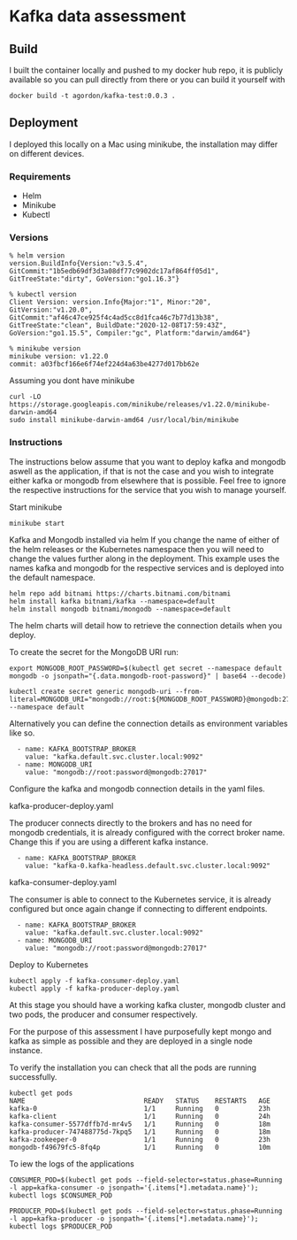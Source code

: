 # Kafka data assessment

## Build
I built the container locally and pushed to my docker hub repo, it is publicly available so you can pull directly from there or you can build it yourself with

```
docker build -t agordon/kafka-test:0.0.3 .
```

## Deployment
I deployed this locally on a Mac using minikube, the installation may differ on different devices. 

### Requirements
* Helm
* Minikube
* Kubectl 


### Versions

```
% helm version                                                                                                    
version.BuildInfo{Version:"v3.5.4", GitCommit:"1b5edb69df3d3a08df77c9902dc17af864ff05d1", GitTreeState:"dirty", GoVersion:"go1.16.3"}
```

```
% kubectl version
Client Version: version.Info{Major:"1", Minor:"20", GitVersion:"v1.20.0", GitCommit:"af46c47ce925f4c4ad5cc8d1fca46c7b77d13b38", GitTreeState:"clean", BuildDate:"2020-12-08T17:59:43Z", GoVersion:"go1.15.5", Compiler:"gc", Platform:"darwin/amd64"}
```

```
% minikube version                                                                                               
minikube version: v1.22.0
commit: a03fbcf166e6f74ef224d4a63be4277d017bb62e
```

Assuming you dont have minikube
```
curl -LO https://storage.googleapis.com/minikube/releases/v1.22.0/minikube-darwin-amd64
sudo install minikube-darwin-amd64 /usr/local/bin/minikube
```

### Instructions

The instructions below assume that you want to deploy kafka and mongodb aswell as the application, if that is not the case and you wish to integrate either kafka or mongodb from elsewhere that is possible. Feel free to ignore the respective instructions for the service that you wish to manage yourself. 

Start minikube
```
minikube start
```

Kafka and Mongodb installed via helm
If you change the name of either of the helm releases or the Kubernetes namespace then you will need to change the values further along in the deployment. 
This example uses the names kafka and mongodb for the respective services and is deployed into the default namespace. 
```
helm repo add bitnami https://charts.bitnami.com/bitnami
helm install kafka bitnami/kafka --namespace=default
helm install mongodb bitnami/mongodb --namespace=default
```

The helm charts will detail how to retrieve the connection details when you deploy. 

To create the secret for the MongoDB URI run:
```
export MONGODB_ROOT_PASSWORD=$(kubectl get secret --namespace default mongodb -o jsonpath="{.data.mongodb-root-password}" | base64 --decode)

kubectl create secret generic mongodb-uri --from-literal=MONGODB_URI="mongodb://root:${MONGODB_ROOT_PASSWORD}@mongodb:27017" --namespace default

```

Alternatively you can define the connection details as environment variables like so.

```
  - name: KAFKA_BOOTSTRAP_BROKER
    value: "kafka.default.svc.cluster.local:9092"
  - name: MONGODB_URI 
    value: "mongodb://root:password@mongodb:27017"
```

Configure the kafka and mongodb connection details in the yaml files.

kafka-producer-deploy.yaml

The producer connects directly to the brokers and has no need for mongodb credentials, it is already configured with the correct broker name. Change this if  you are using a different kafka instance. 
``` 
  - name: KAFKA_BOOTSTRAP_BROKER
    value: "kafka-0.kafka-headless.default.svc.cluster.local:9092"
```


kafka-consumer-deploy.yaml

The consumer is able to connect to the Kubernetes service, it is already configured but once again change if connecting to different endpoints. 

``` 
  - name: KAFKA_BOOTSTRAP_BROKER
    value: "kafka.default.svc.cluster.local:9092"
  - name: MONGODB_URI 
    value: "mongodb://root:password@mongodb:27017"
```

Deploy to Kubernetes
```
kubectl apply -f kafka-consumer-deploy.yaml
kubectl apply -f kafka-producer-deploy.yaml
```

At this stage you should have a working kafka cluster, mongodb cluster and two pods, the producer and consumer respectively. 

For the purpose of this assessment I have purposefully kept mongo and kafka as simple as possible and they are deployed in a single node instance. 

To verify the installation you can check that all the pods are running successfully. 
```
kubectl get pods
NAME                              READY   STATUS    RESTARTS   AGE
kafka-0                           1/1     Running   0          23h
kafka-client                      1/1     Running   0          24h
kafka-consumer-5577dffb7d-mr4v5   1/1     Running   0          18m
kafka-producer-747488775d-7kpq5   1/1     Running   0          18m
kafka-zookeeper-0                 1/1     Running   0          23h
mongodb-f49679fc5-8fq4p           1/1     Running   0          10m
```

To iew the logs of the applications
```
CONSUMER_POD=$(kubectl get pods --field-selector=status.phase=Running -l app=kafka-consumer -o jsonpath='{.items[*].metadata.name}'); kubectl logs $CONSUMER_POD
```

```
PRODUCER_POD=$(kubectl get pods --field-selector=status.phase=Running -l app=kafka-producer -o jsonpath='{.items[*].metadata.name}'); kubectl logs $PRODUCER_POD
```